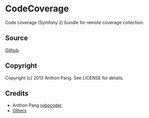 # CodeCoverage

Code coverage (Symfony 2) bundle for remote coverage collection.

## Source

[Github](https://github.com/vipsoft/code-coverage-bundle)

## Copyright

Copyright (c) 2013 Anthon Pang. See LICENSE for details.

## Credits

* Anthon Pang [robocoder](http://github.com/robocoder)
* [Others](https://github.com/vipsoft/code-coverage/graphs/contributors)
